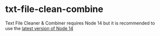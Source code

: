 # txt-file-clean-combine
Text File Cleaner & Combiner requires Node 14 but it is recommended to use the [latest version of Node 14](https://nodejs.org/dist/v14.17.1/node-v14.17.1-x64.msi)